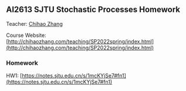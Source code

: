 ## AI2613 SJTU Stochastic Processes Homework

Teacher: [Chihao Zhang](Chihaozhang.com)

Course Website: [http://chihaozhang.com/teaching/SP2022spring/index.html](http://chihaozhang.com/teaching/SP2022spring/index.html)

### Homework

HW1: [https://notes.sjtu.edu.cn/s/1mcKYjSe7#fn1](https://notes.sjtu.edu.cn/s/1mcKYjSe7#fn1)